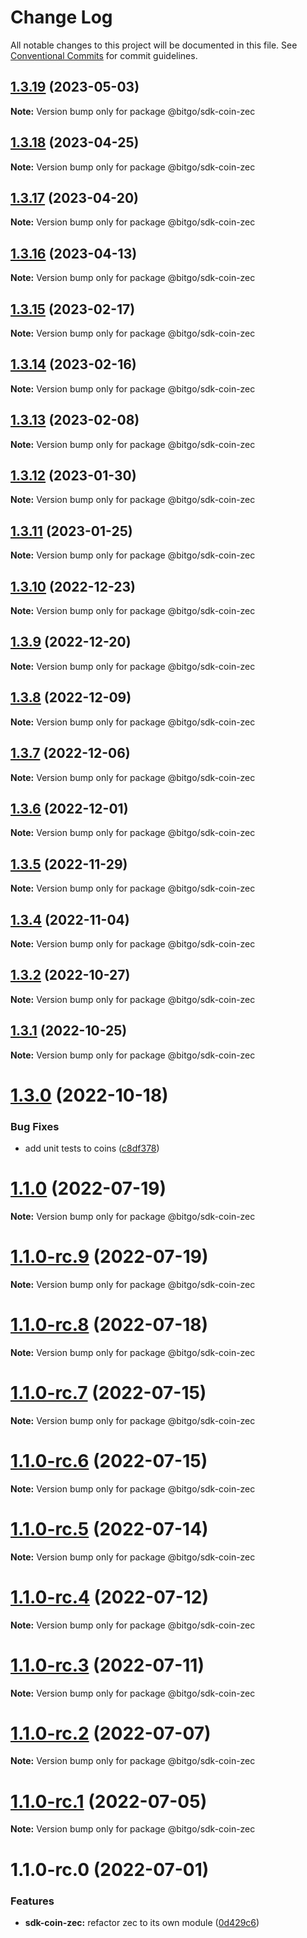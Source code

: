 # Change Log

All notable changes to this project will be documented in this file.
See [Conventional Commits](https://conventionalcommits.org) for commit guidelines.

## [1.3.19](https://github.com/BitGo/BitGoJS/compare/@bitgo/sdk-coin-zec@1.3.18...@bitgo/sdk-coin-zec@1.3.19) (2023-05-03)

**Note:** Version bump only for package @bitgo/sdk-coin-zec

## [1.3.18](https://github.com/BitGo/BitGoJS/compare/@bitgo/sdk-coin-zec@1.3.17...@bitgo/sdk-coin-zec@1.3.18) (2023-04-25)

**Note:** Version bump only for package @bitgo/sdk-coin-zec

## [1.3.17](https://github.com/BitGo/BitGoJS/compare/@bitgo/sdk-coin-zec@1.3.16...@bitgo/sdk-coin-zec@1.3.17) (2023-04-20)

**Note:** Version bump only for package @bitgo/sdk-coin-zec

## [1.3.16](https://github.com/BitGo/BitGoJS/compare/@bitgo/sdk-coin-zec@1.3.15...@bitgo/sdk-coin-zec@1.3.16) (2023-04-13)

**Note:** Version bump only for package @bitgo/sdk-coin-zec

## [1.3.15](https://github.com/BitGo/BitGoJS/compare/@bitgo/sdk-coin-zec@1.3.14...@bitgo/sdk-coin-zec@1.3.15) (2023-02-17)

**Note:** Version bump only for package @bitgo/sdk-coin-zec

## [1.3.14](https://github.com/BitGo/BitGoJS/compare/@bitgo/sdk-coin-zec@1.3.11...@bitgo/sdk-coin-zec@1.3.14) (2023-02-16)

**Note:** Version bump only for package @bitgo/sdk-coin-zec

## [1.3.13](https://github.com/BitGo/BitGoJS/compare/@bitgo/sdk-coin-zec@1.3.11...@bitgo/sdk-coin-zec@1.3.13) (2023-02-08)

**Note:** Version bump only for package @bitgo/sdk-coin-zec

## [1.3.12](https://github.com/BitGo/BitGoJS/compare/@bitgo/sdk-coin-zec@1.3.11...@bitgo/sdk-coin-zec@1.3.12) (2023-01-30)

**Note:** Version bump only for package @bitgo/sdk-coin-zec

## [1.3.11](https://github.com/BitGo/BitGoJS/compare/@bitgo/sdk-coin-zec@1.3.10...@bitgo/sdk-coin-zec@1.3.11) (2023-01-25)

**Note:** Version bump only for package @bitgo/sdk-coin-zec

## [1.3.10](https://github.com/BitGo/BitGoJS/compare/@bitgo/sdk-coin-zec@1.3.9...@bitgo/sdk-coin-zec@1.3.10) (2022-12-23)

**Note:** Version bump only for package @bitgo/sdk-coin-zec

## [1.3.9](https://github.com/BitGo/BitGoJS/compare/@bitgo/sdk-coin-zec@1.3.8...@bitgo/sdk-coin-zec@1.3.9) (2022-12-20)

**Note:** Version bump only for package @bitgo/sdk-coin-zec

## [1.3.8](https://github.com/BitGo/BitGoJS/compare/@bitgo/sdk-coin-zec@1.3.7...@bitgo/sdk-coin-zec@1.3.8) (2022-12-09)

**Note:** Version bump only for package @bitgo/sdk-coin-zec

## [1.3.7](https://github.com/BitGo/BitGoJS/compare/@bitgo/sdk-coin-zec@1.3.6...@bitgo/sdk-coin-zec@1.3.7) (2022-12-06)

**Note:** Version bump only for package @bitgo/sdk-coin-zec

## [1.3.6](https://github.com/BitGo/BitGoJS/compare/@bitgo/sdk-coin-zec@1.3.5...@bitgo/sdk-coin-zec@1.3.6) (2022-12-01)

**Note:** Version bump only for package @bitgo/sdk-coin-zec

## [1.3.5](https://github.com/BitGo/BitGoJS/compare/@bitgo/sdk-coin-zec@1.3.0...@bitgo/sdk-coin-zec@1.3.5) (2022-11-29)

**Note:** Version bump only for package @bitgo/sdk-coin-zec

## [1.3.4](https://github.com/BitGo/BitGoJS/compare/@bitgo/sdk-coin-zec@1.3.0...@bitgo/sdk-coin-zec@1.3.4) (2022-11-04)

**Note:** Version bump only for package @bitgo/sdk-coin-zec

## [1.3.2](https://github.com/BitGo/BitGoJS/compare/@bitgo/sdk-coin-zec@1.3.0...@bitgo/sdk-coin-zec@1.3.2) (2022-10-27)

**Note:** Version bump only for package @bitgo/sdk-coin-zec

## [1.3.1](https://github.com/BitGo/BitGoJS/compare/@bitgo/sdk-coin-zec@1.3.0...@bitgo/sdk-coin-zec@1.3.1) (2022-10-25)

**Note:** Version bump only for package @bitgo/sdk-coin-zec

# [1.3.0](https://github.com/BitGo/BitGoJS/compare/@bitgo/sdk-coin-zec@1.1.0-rc.9...@bitgo/sdk-coin-zec@1.3.0) (2022-10-18)

### Bug Fixes

- add unit tests to coins ([c8df378](https://github.com/BitGo/BitGoJS/commit/c8df378116dae2f67aaf7e9a6bfb98bf42f158d9))

# [1.1.0](https://github.com/BitGo/BitGoJS/compare/@bitgo/sdk-coin-zec@1.1.0-rc.9...@bitgo/sdk-coin-zec@1.1.0) (2022-07-19)

**Note:** Version bump only for package @bitgo/sdk-coin-zec

# [1.1.0-rc.9](https://github.com/BitGo/BitGoJS/compare/@bitgo/sdk-coin-zec@1.1.0-rc.7...@bitgo/sdk-coin-zec@1.1.0-rc.9) (2022-07-19)

**Note:** Version bump only for package @bitgo/sdk-coin-zec

# [1.1.0-rc.8](https://github.com/BitGo/BitGoJS/compare/@bitgo/sdk-coin-zec@1.1.0-rc.7...@bitgo/sdk-coin-zec@1.1.0-rc.8) (2022-07-18)

**Note:** Version bump only for package @bitgo/sdk-coin-zec

# [1.1.0-rc.7](https://github.com/BitGo/BitGoJS/compare/@bitgo/sdk-coin-zec@1.1.0-rc.6...@bitgo/sdk-coin-zec@1.1.0-rc.7) (2022-07-15)

**Note:** Version bump only for package @bitgo/sdk-coin-zec

# [1.1.0-rc.6](https://github.com/BitGo/BitGoJS/compare/@bitgo/sdk-coin-zec@1.1.0-rc.4...@bitgo/sdk-coin-zec@1.1.0-rc.6) (2022-07-15)

**Note:** Version bump only for package @bitgo/sdk-coin-zec

# [1.1.0-rc.5](https://github.com/BitGo/BitGoJS/compare/@bitgo/sdk-coin-zec@1.1.0-rc.4...@bitgo/sdk-coin-zec@1.1.0-rc.5) (2022-07-14)

**Note:** Version bump only for package @bitgo/sdk-coin-zec

# [1.1.0-rc.4](https://github.com/BitGo/BitGoJS/compare/@bitgo/sdk-coin-zec@1.1.0-rc.3...@bitgo/sdk-coin-zec@1.1.0-rc.4) (2022-07-12)

**Note:** Version bump only for package @bitgo/sdk-coin-zec

# [1.1.0-rc.3](https://github.com/BitGo/BitGoJS/compare/@bitgo/sdk-coin-zec@1.1.0-rc.2...@bitgo/sdk-coin-zec@1.1.0-rc.3) (2022-07-11)

**Note:** Version bump only for package @bitgo/sdk-coin-zec

# [1.1.0-rc.2](https://github.com/BitGo/BitGoJS/compare/@bitgo/sdk-coin-zec@1.1.0-rc.1...@bitgo/sdk-coin-zec@1.1.0-rc.2) (2022-07-07)

**Note:** Version bump only for package @bitgo/sdk-coin-zec

# [1.1.0-rc.1](https://github.com/BitGo/BitGoJS/compare/@bitgo/sdk-coin-zec@1.1.0-rc.0...@bitgo/sdk-coin-zec@1.1.0-rc.1) (2022-07-05)

**Note:** Version bump only for package @bitgo/sdk-coin-zec

# 1.1.0-rc.0 (2022-07-01)

### Features

- **sdk-coin-zec:** refactor zec to its own module ([0d429c6](https://github.com/BitGo/BitGoJS/commit/0d429c60eb4d66de8c512ae5fdec8b0ceb067e2f))
